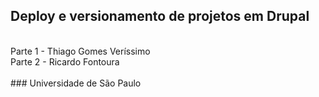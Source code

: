 ## Deploy e versionamento de projetos em Drupal

<br>
Parte 1 - Thiago Gomes Veríssimo <br>
Parte 2 - Ricardo Fontoura <br>
<br>
### Universidade de São Paulo
